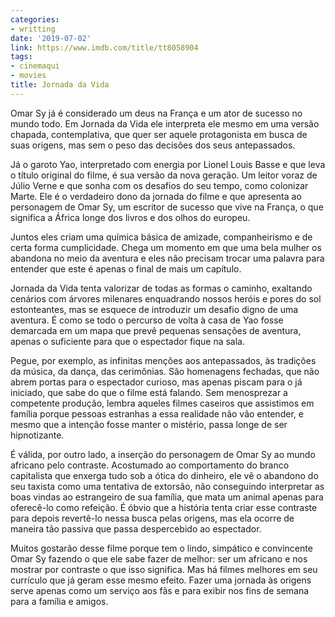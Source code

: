 ```yaml
---
categories:
- writting
date: '2019-07-02'
link: https://www.imdb.com/title/tt8058904
tags:
- cinemaqui
- movies
title: Jornada da Vida
---
```


Omar Sy já é considerado um deus na França e um ator de sucesso no mundo todo. Em Jornada da Vida ele interpreta ele mesmo em uma versão chapada, contemplativa, que quer ser aquele protagonista em busca de suas origens, mas sem o peso das decisões dos seus antepassados.

Já o garoto Yao, interpretado com energia por Lionel Louis Basse e que leva o título original do filme, é sua versão da nova geração. Um leitor voraz de Júlio Verne e que sonha com os desafios do seu tempo, como colonizar Marte. Ele é o verdadeiro dono da jornada do filme e que apresenta ao personagem de Omar Sy, um escritor de sucesso que vive na França, o que significa a África longe dos livros e dos olhos do europeu.

Juntos eles criam uma química básica de amizade, companheirismo e de certa forma cumplicidade. Chega um momento em que uma bela mulher os abandona no meio da aventura e eles não precisam trocar uma palavra para entender que este é apenas o final de mais um capítulo.

Jornada da Vida tenta valorizar de todas as formas o caminho, exaltando cenários com árvores milenares enquadrando nossos heróis e pores do sol estonteantes, mas se esquece de introduzir um desafio digno de uma aventura. É como se todo o percurso de volta à casa de Yao fosse demarcada em um mapa que prevê pequenas sensações de aventura, apenas o suficiente para que o espectador fique na sala.

Pegue, por exemplo, as infinitas menções aos antepassados, às tradições da música, da dança, das cerimônias. São homenagens fechadas, que não abrem portas para o espectador curioso, mas apenas piscam para o já iniciado, que sabe do que o filme está falando. Sem menosprezar a competente produção, lembra aqueles filmes caseiros que assistimos em família porque pessoas estranhas a essa realidade não vão entender, e mesmo que a intenção fosse manter o mistério, passa longe de ser hipnotizante.

É válida, por outro lado, a inserção do personagem de Omar Sy ao mundo africano pelo contraste. Acostumado ao comportamento do branco capitalista que enxerga tudo sob a ótica do dinheiro, ele vê o abandono do seu taxista como uma tentativa de extorsão, não conseguindo interpretar as boas vindas ao estrangeiro de sua família, que mata um animal apenas para oferecê-lo como refeição. É óbvio que a história tenta criar esse contraste para depois revertê-lo nessa busca pelas origens, mas ela ocorre de maneira tão passiva que passa despercebido ao espectador.

Muitos gostarão desse filme porque tem o lindo, simpático e convincente Omar Sy fazendo o que ele sabe fazer de melhor: ser um africano e nos mostrar por contraste o que isso significa. Mas há filmes melhores em seu currículo que já geram esse mesmo efeito. Fazer uma jornada às origens serve apenas como um serviço aos fãs e para exibir nos fins de semana para a família e amigos.

